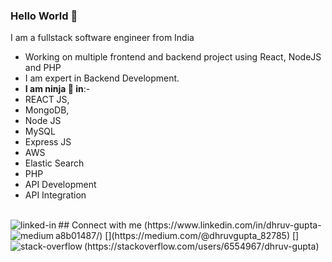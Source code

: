 ### Hello World 👋
I am a fullstack software engineer from India
- Working on multiple frontend and backend project using React, NodeJS and PHP
- I am expert in Backend Development.
- **I am ninja 🥷  in**:- 
- REACT JS,  
- MongoDB,  
- Node JS 
- MySQL 
- Express JS 
- AWS 
- Elastic Search 
- PHP 
- API Development 
- API Integration 
<br>
## Connect with me
<img align="left" alt="linked-in" src="https://img.shields.io/badge/linkedin-%230077B5.svg?&style=for-the-badge&logo=linkedin&logoColor=white" />(https://www.linkedin.com/in/dhruv-gupta-a8b01487/)
[<img align="left" alt="medium" src="https://img.shields.io/badge/medium-%2312100E.svg?&style=for-the-badge&logo=medium&logoColor=white" />](https://medium.com/@dhruvgupta_82785)
[<img align="left" alt="stack-overflow" src="https://img.shields.io/badge/stack%20overflow-FE7A16?logo=stack-overflow&logoColor=white&style=for-the-badge" />](https://stackoverflow.com/users/6554967/dhruv-gupta)
<br>
<br>
